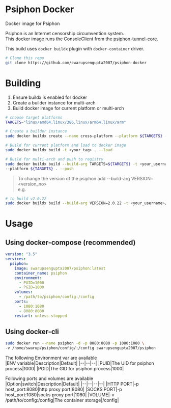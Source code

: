 
# Psiphon Docker
Docker image for Psiphon

Psiphon is an Internet censorship circumvention system. <br>
This docker image runs the ConsoleClient from the [psiphon-tunnel-core](https://github.com/Psiphon-Labs/psiphon-tunnel-core "psiphon-tunnel-core").

This build uses `docker buildx` plugin with `docker-container` driver.

```bash
# Clone this repo
git clone https://github.com/swarupsengupta2007/psiphon-docker
```

# Building<br>

1. Ensure buildx is enabled for docker
2. Create a builder instance for multi-arch
3. Build docker image for current platform or multi-arch
```bash
# choose target platforms
TARGETS="linux/amd64,linux/386,linux/arm64,linux/arm"

# Create a builder instance
sudo docker buildx create --name cross-platform --platform ${TARGETS} --use  

# Build for current platform and load to docker image
sudo docker buildx build -t <your_tag> . --load

# Build for multi-arch and push to registry
sudo docker buildx build --build-arg TARGETS=${TARGETS} -t <your_username>/<your_tag> \
--platform ${TARGETS} . --push
```

> To change the version of the psiphon add --build-arg VERSION=<version_no><br>
e.g.
```bash
# to build v2.0.22
sudo docker buildx build --build-arg VERSION=2.0.22 -t <your_username>/<your_tag> . --load
```

# Usage

## Using docker-compose (recommended) <br>
```yaml
version: "3.5"
services:
  psiphon:
    image: swarupsengupta2007/psiphon:latest
    container_name: psiphon
    environment:
      - PUID=1000
      - PGID=1000
    volumes:
      - /path/to/psiphon/config:/config
    ports:
      - 1080:1080
      - 8080:8080
    restart: unless-stopped
```

## Using docker-cli <br>
```bash
sudo docker run --name psiphon -d -p 8080:8080 -p 1080:1080 \
-v /home/swarup/psiphon/config/:/config swarupsengupta2007/psiphon
```

The following Environment var are available<br>
|ENV variable|Description|Default|
|--|--|--|
|PUID|The UID for psiphon process|1000|
|PGID|The GID for psiphon process|1000|

Following ports and volumes are available 
|Option|switch|Description|Default|
|--|--|--|--|
|HTTP PORT|-p host_port:8080|http proxy port|8080|
|SOCKS PORT|-p host_port:1080|socks proxy port|1080|
|VOLUME|-v /path/to/config:/config|The container storage|/config|
